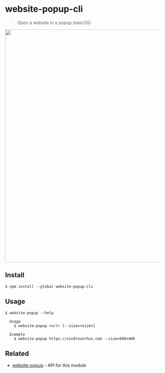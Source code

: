 # website-popup-cli

> Open a website in a popup *(macOS)*

<img src="https://raw.githubusercontent.com/sindresorhus/website-popup/main/screenshot.png" width="759">

## Install

```
$ npm install --global website-popup-cli
```

## Usage

```
$ website-popup --help

  Usage
    $ website-popup <url> [--size=<size>]

  Example
    $ website-popup https://sindresorhus.com --size=600x400
```

## Related

- [website-popup](https://github.com/sindresorhus/website-popup) - API for this module
